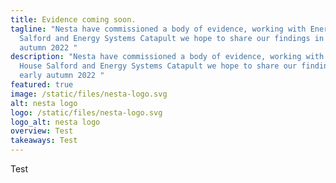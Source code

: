 ```yaml
---
title: Evidence coming soon.
tagline: "Nesta have commissioned a body of evidence, working with Energy House
  Salford and Energy Systems Catapult we hope to share our findings in early
  autumn 2022 "
description: "Nesta have commissioned a body of evidence, working with Energy
  House Salford and Energy Systems Catapult we hope to share our findings in
  early autumn 2022 "
featured: true
image: /static/files/nesta-logo.svg
alt: nesta logo
logo: /static/files/nesta-logo.svg
logo_alt: nesta logo
overview: Test
takeaways: Test
---
```

Test